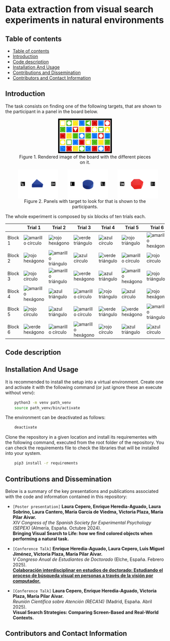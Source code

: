 <h1>Data extraction from visual search experiments in natural environments</h1>

## Table of contents
- [Table of contents](#table-of-contents)
- [Introduction](#introduction)
- [Code description](#code-description)
- [Installation And Usage](#installation-and-usage)
- [Contributions and Dissemination](#contributions-and-dissemination)
- [Contributors and Contact Information](#contributors-and-contact-information)

## Introduction

The task consists on finding one of the following targets, that are shown to the participant in a panel in the board below.

<div align="center"><figure>
  <img src="./media/TableroSinBordes.png" width="40%" />
  <figcaption>Figure 1. Rendered image of the board with the different pieces on it.</figcaption>
</figure></div>

<div align="center"><figure>
<div style="display: flex; gap: 30px;">
  <img src="./media/documentation/targets_carousel.gif" width="30%" />
  <img src="./media/documentation/targets_carousel_2.gif" width="30%" />
  <img src="./media/documentation/targets_carousel_3.gif" width="30%" />
</div>  <figcaption>Figure 2. Panels with target to look for that is shown to the participants.</figcaption>
</figure></div>

The whole experiment is composed by six blocks of ten trials each.



|           | Trial 1 | Trial 2 | Trial 3 | Trial 4 | Trial 5 | Trial 6 | Trial 7 | Trial 8 | Trial 9 | Trial 10 |
|-----------|----------|----------|----------|----------|----------|----------|----------|----------|----------|-----------|
| Block 1  | ![amarillo círculo](media/print_material/Estímulos_Imprimir/7.png) | ![rojo hexágono](media/print_material/Estímulos_Imprimir/3.png) | ![verde triángulo](media/print_material/Estímulos_Imprimir/10.png) | ![azul círculo](media/print_material/Estímulos_Imprimir/1.png) | ![rojo triángulo](media/print_material/Estímulos_Imprimir/5.png) | ![amarillo hexágono](media/print_material/Estímulos_Imprimir/8.png) | ![azul triángulo](media/print_material/Estímulos_Imprimir/2.png) | ![verde hexágono](media/print_material/Estímulos_Imprimir/9.png) | ![amarillo triángulo](media/print_material/Estímulos_Imprimir/6.png) | ![rojo círculo](media/print_material/Estímulos_Imprimir/4.png) |
| Block 2  | ![rojo hexágono](media/print_material/Estímulos_Imprimir/3.png) | ![amarillo triángulo](media/print_material/Estímulos_Imprimir/6.png) | ![azul círculo](media/print_material/Estímulos_Imprimir/1.png) | ![verde triángulo](media/print_material/Estímulos_Imprimir/10.png) | ![amarillo círculo](media/print_material/Estímulos_Imprimir/7.png) | ![rojo círculo](media/print_material/Estímulos_Imprimir/4.png) | ![azul triángulo](media/print_material/Estímulos_Imprimir/2.png) | ![amarillo hexágono](media/print_material/Estímulos_Imprimir/8.png) | ![rojo triángulo](media/print_material/Estímulos_Imprimir/5.png) | ![verde triángulo](media/print_material/Estímulos_Imprimir/10.png) |
| Block 3  | ![rojo círculo](media/print_material/Estímulos_Imprimir/4.png) | ![amarillo triángulo](media/print_material/Estímulos_Imprimir/6.png) | ![verde hexágono](media/print_material/Estímulos_Imprimir/9.png) | ![azul triángulo](media/print_material/Estímulos_Imprimir/2.png) | ![amarillo hexágono](media/print_material/Estímulos_Imprimir/8.png) | ![rojo triángulo](media/print_material/Estímulos_Imprimir/5.png) | ![azul círculo](media/print_material/Estímulos_Imprimir/1.png) | ![verde triángulo](media/print_material/Estímulos_Imprimir/10.png) | ![amarillo círculo](media/print_material/Estímulos_Imprimir/7.png) | ![azul triángulo](media/print_material/Estímulos_Imprimir/2.png) |
| Block 4  | ![amarillo hexágono](media/print_material/Estímulos_Imprimir/8.png) | ![azul triángulo](media/print_material/Estímulos_Imprimir/2.png) | ![amarillo círculo](media/print_material/Estímulos_Imprimir/7.png) | ![rojo triángulo](media/print_material/Estímulos_Imprimir/5.png) | ![azul círculo](media/print_material/Estímulos_Imprimir/1.png) | ![rojo hexágono](media/print_material/Estímulos_Imprimir/3.png) | ![verde triángulo](media/print_material/Estímulos_Imprimir/10.png) | ![azul círculo](media/print_material/Estímulos_Imprimir/1.png) | ![amarillo triángulo](media/print_material/Estímulos_Imprimir/6.png) | ![rojo círculo](media/print_material/Estímulos_Imprimir/4.png) |
| Block 5  | ![rojo círculo](media/print_material/Estímulos_Imprimir/4.png) | ![azul triángulo](media/print_material/Estímulos_Imprimir/2.png) | ![amarillo círculo](media/print_material/Estímulos_Imprimir/7.png) | ![verde triángulo](media/print_material/Estímulos_Imprimir/10.png) | ![verde hexágono](media/print_material/Estímulos_Imprimir/9.png) | ![amarillo triángulo](media/print_material/Estímulos_Imprimir/6.png) | ![azul círculo](media/print_material/Estímulos_Imprimir/1.png) | ![rojo hexágono](media/print_material/Estímulos_Imprimir/3.png) | ![rojo triángulo](media/print_material/Estímulos_Imprimir/5.png) | ![amarillo círculo](media/print_material/Estímulos_Imprimir/7.png) |
| Block 6  | ![verde hexágono](media/print_material/Estímulos_Imprimir/9.png) | ![amarillo círculo](media/print_material/Estímulos_Imprimir/7.png) | ![amarillo hexágono](media/print_material/Estímulos_Imprimir/8.png) | ![rojo círculo](media/print_material/Estímulos_Imprimir/4.png) | ![azul triángulo](media/print_material/Estímulos_Imprimir/2.png) | ![azul círculo](media/print_material/Estímulos_Imprimir/1.png) | ![verde triángulo](media/print_material/Estímulos_Imprimir/10.png) | ![amarillo círculo](media/print_material/Estímulos_Imprimir/7.png) | ![rojo triángulo](media/print_material/Estímulos_Imprimir/5.png) | ![rojo hexágono](media/print_material/Estímulos_Imprimir/3.png) |


## Code description

## Installation And Usage

It is recommended to install the setup into a virtual environment. Create one and activate it with the following command (or just ignore these an execute without venv):

```sh
    python3 -m venv path_venv
    source path_venv/bin/activate
```

The environment can be deactivated as follows:
```sh
    deactivate
```

Clone the repository in a given location and install its requirementes with the following command, executed from the root folder of the repository. You can check the requirements file to check the libraries that will be installed into your system.

```sh
    pip3 install -r requirements
```


## Contributions and Dissemination

Below is a summary of the key presentations and publications associated with the code and information contained in this repository:

- `[Poster presentation]` **Laura Cepero, Enrique Heredia-Aguado, Laura Sobrino, Laura Cantero, María García de Viedma, Victoria Plaza, María Pilar Aivar.**  
  *XIV Congress of the Spanish Society for Experimental Psychology (SEPEX)* (Almería, España. Octubre 2024).  
  **Bringing Visual Search to Life: how we find colored objects when performing a natural task.**

- `[Conference Talk]` **Enrique Heredia-Aguado, Laura Cepero, Luis Miguel Jiménez, Victoria Plaza, María Pilar Aivar.**  
  *V Congreso Anual de Estudiantes de Doctorado* (Elche, España. Febrero 2025).  
  [**Colaboración interdisciplinar en estudios de doctorado: Estudiando el proceso de búsqueda visual en personas a través de la visión por computador.**](https://www.researchgate.net/publication/390364612_Colaboracion_interdisciplinar_en_estudios_de_doctorado_Estudiando_el_proceso_de_busqueda_visual_en_personas_a_traves_de_la_vision_por_computador)

- `[Conference Talk]` **Laura Cepero, Enrique Heredia-Aguado, Victoria Plaza, María Pilar Aivar.**  
  *Reunión Científica sobre Atención (RECA14)* (Madrid, España. Abril 2025).  
  **Visual Search Strategies: Comparing Screen-Based and Real-World Contexts.**



## Contributors and Contact Information